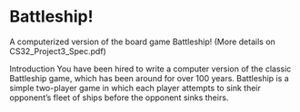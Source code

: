 # Battleship!
A computerized version of the board game Battleship! (More details on CS32_Project3_Spec.pdf)

Introduction
You have been hired to write a computer version of the classic Battleship game, which has been around for over 100 years. Battleship is a simple two-player game in which each player attempts to sink their opponent’s fleet of ships before the opponent sinks theirs.
